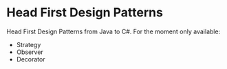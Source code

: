Head First Design Patterns
==========================

Head First Design Patterns from Java to C#. For the moment only available:

* Strategy
* Observer
* Decorator
